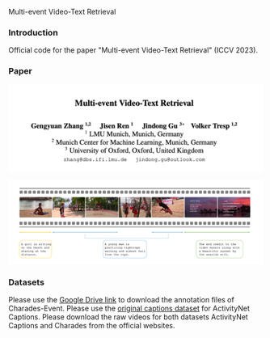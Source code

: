Multi-event Video-Text Retrieval

### Introduction
Official code for the paper "Multi-event Video-Text Retrieval" (ICCV 2023).

### Paper
![Paper](assets/image.png)
<!-- arXiv: https://arxiv.org/abs/2108.13684 -->

![Alt text](assets/teaser.png)

### Datasets
Please use the [Google Drive link](https://drive.google.com/file/d/18lo2KZ36dIth82Xl2Db_CWYyD9Tdzqc_/view?usp=sharing) to download the annotation files of Charades-Event.
Please use the [original captions dataset](https://cs.stanford.edu/people/ranjaykrishna/densevid/) for ActivityNet Captions. 
Please download the raw videos for both datasets ActivityNet Captions and Charades from the official websites.
